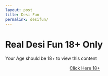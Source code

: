 ```yaml
---
layout: post
title: Desi Fun
permalink: desifun/
---
```


<div class="jumbotron">
  <h1>Real Desi Fun 18+ Only</h1>
  <p>Your Age should be 18+ to view this content<p>
<center><a class="btn btn-primary btn-lg" href="http://mmtrkbb.com/mt/y26413c4e4w233t224q2u234/" role="button">Click Here 18+ </a>
</div>
